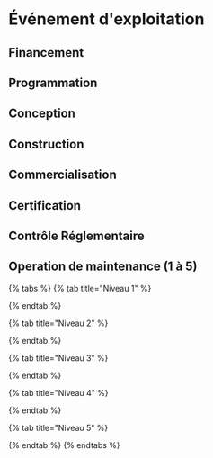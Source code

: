 # Événement d'exploitation

## Financement

## Programmation 

## Conception

## Construction

## Commercialisation

## Certification

## Contrôle Réglementaire

## Operation de maintenance \(1 à 5\) 

{% tabs %}
{% tab title="Niveau 1" %}

{% endtab %}

{% tab title="Niveau 2" %}

{% endtab %}

{% tab title="Niveau 3" %}

{% endtab %}

{% tab title="Niveau 4" %}

{% endtab %}

{% tab title="Niveau 5" %}

{% endtab %}
{% endtabs %}

